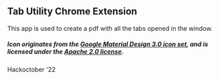 ## Tab Utility Chrome Extension
This app is used to create a pdf with all the tabs opened in the window.

##### Icon originates from the [Google Material Design 3.0 icon set](https://github.com/google/material-design-icons), and is licensed under the [Apache 2.0 license](https://github.com/google/material-design-icons/blob/master/LICENSE).

Hackoctober '22
